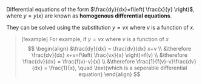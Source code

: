 Differential equations of the form $\frac{dy}{dx}=f\left( \frac{x}{y} \right)$, where $y=y(x)$ are known as **homogenous differential equations**.

They can be solved using the substitution $y=vx$ where $v$ is a function of $x$.

> [!example] For example, if $y=vx$ where $v$ is a function of $x$
>$$
\begin{align}
&\frac{dy}{dx} = \frac{dv}{dx} x+v \\
&\therefore \frac{dv}{dx}  x+v=f\left( \frac{vx}{x} \right)=f(v) \\
&\therefore \frac{dv}{dx} = \frac{f(v)-v}{x} \\
&\therefore \frac{1}{f(v)-v}\frac{dv}{dx}  = \frac{1}{x}, \quad \text{which is a seperable differential equation}
\end{align}
>$$
